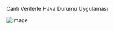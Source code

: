Canlı Verilerle Hava Durumu Uygulaması

![image](https://github.com/FurkanG99/WeatherApp/assets/110032519/b1f6053f-00bd-4e8d-8489-0989f6175c11)

